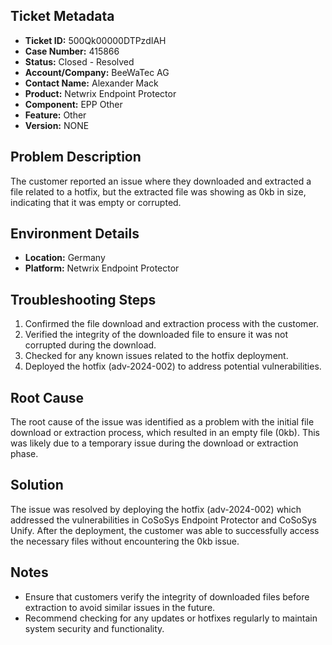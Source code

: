 ## Ticket Metadata
- **Ticket ID:** 500Qk00000DTPzdIAH
- **Case Number:** 415866
- **Status:** Closed - Resolved
- **Account/Company:** BeeWaTec AG
- **Contact Name:** Alexander Mack
- **Product:** Netwrix Endpoint Protector
- **Component:** EPP Other
- **Feature:** Other
- **Version:** NONE

## Problem Description
The customer reported an issue where they downloaded and extracted a file related to a hotfix, but the extracted file was showing as 0kb in size, indicating that it was empty or corrupted.

## Environment Details
- **Location:** Germany
- **Platform:** Netwrix Endpoint Protector

## Troubleshooting Steps
1. Confirmed the file download and extraction process with the customer.
2. Verified the integrity of the downloaded file to ensure it was not corrupted during the download.
3. Checked for any known issues related to the hotfix deployment.
4. Deployed the hotfix (adv-2024-002) to address potential vulnerabilities.

## Root Cause
The root cause of the issue was identified as a problem with the initial file download or extraction process, which resulted in an empty file (0kb). This was likely due to a temporary issue during the download or extraction phase.

## Solution
The issue was resolved by deploying the hotfix (adv-2024-002) which addressed the vulnerabilities in CoSoSys Endpoint Protector and CoSoSys Unify. After the deployment, the customer was able to successfully access the necessary files without encountering the 0kb issue.

## Notes
- Ensure that customers verify the integrity of downloaded files before extraction to avoid similar issues in the future.
- Recommend checking for any updates or hotfixes regularly to maintain system security and functionality.